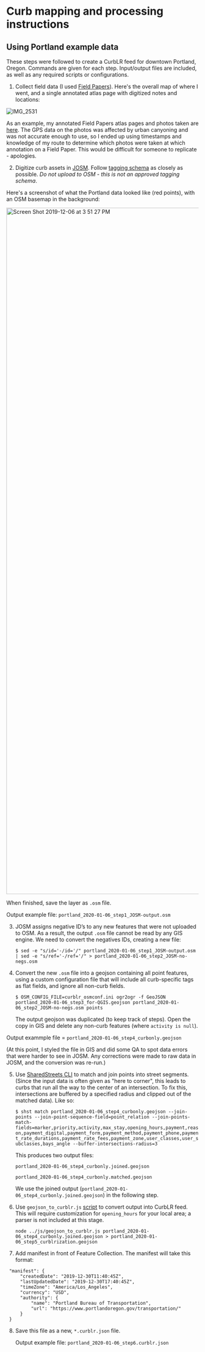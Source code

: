 # Curb mapping and processing instructions
## Using Portland example data

These steps were followed to create a CurbLR feed for downtown Portland, Oregon. Commands are given for each step. Input/output files are included, as well as any required scripts or configurations.

1. Collect field data (I used [Field Papers](http://fieldpapers.org/)). Here's the overall map of where I went, and a single annotated atlas page with digitized notes and locations:

![IMG_2531](https://user-images.githubusercontent.com/9657971/84815992-b39dba80-afc8-11ea-884f-164f04a3432f.JPG)

As an example, my annotated Field Papers atlas pages and photos taken are [here](https://drive.google.com/file/d/1tcTiNqnNYtyaKNv7KYrdVBeT1X7WxHSP/view?usp=sharing). The GPS data on the photos was affected by urban canyoning and was not accurate enough to use, so I ended up using timestamps and knowledge of my route to determine which photos were taken at which annotation on a Field Paper. This would be difficult for someone to replicate - apologies.


2. Digitize curb assets in [JOSM](https://josm.openstreetmap.de/). Follow [tagging schema](https://docs.google.com/spreadsheets/d/17E97gZJ0Tl7KZEejmm47_eKq5ESHVo-zo7xb1Fv_XA8/edit#gid=1371993522) as closely as possible. *Do not upload to OSM - this is not an approved tagging schema*.

Here's a screenshot of what the Portland data looked like (red points), with an OSM basemap in the background:

<img width="1792" alt="Screen Shot 2019-12-06 at 3 51 27 PM" src="https://user-images.githubusercontent.com/9657971/84816531-260e9a80-afc9-11ea-98c0-03c49eca538c.png">


   When finished, save the layer as `.osm` file.

   Output example file: `portland_2020-01-06_step1_JOSM-output.osm`

3. JOSM assigns negative ID’s to any new features that were not uploaded to OSM. As a result, the output `.osm` file cannot be read by any GIS engine. We need to convert the negatives IDs, creating a new file:

   `$ sed -e "s/id='-/id='/" portland_2020-01-06_step1_JOSM-output.osm | sed -e "s/ref='-/ref='/" > portland_2020-01-06_step2_JOSM-no-negs.osm`


4. Convert the new `.osm` file into a geojson containing all point features, using a custom configuration file that will include all curb-specific tags as flat fields, and ignore all non-curb fields.

   `$ OSM_CONFIG_FILE=curblr_osmconf.ini ogr2ogr -f GeoJSON portland_2020-01-06_step3_for-QGIS.geojson portland_2020-01-06_step2_JOSM-no-negs.osm points`

   The output geojson was duplicated (to keep track of steps). Open the copy in GIS and delete any non-curb features (where `activity is null`).

  Output exammple file = `portland_2020-01-06_step4_curbonly.geojson`

  (At this point, I styled the file in GIS and did some QA to spot data errors that were harder to see in JOSM. Any corrections were made to raw data in JOSM, and the conversion was re-run.)


5. Use [SharedStreets CLI](https://github.com/sharedstreets/sharedstreets-js) to match and join points into street segments. (Since the input data is often given as "here to corner", this leads to curbs that run all the way to the center of an intersection. To fix this, intersections are buffered by a specified radius and clipped out of the matched data). Like so:

   `$ shst match portland_2020-01-06_step4_curbonly.geojson --join-points --join-point-sequence-field=point_relation --join-points-match-fields=marker,priority,activity,max_stay,opening_hours,payment,reason,payment_digital,payment_form,payment_method,payment_phone,payment_rate_durations,payment_rate_fees,payment_zone,user_classes,user_subclasses,bays_angle --buffer-intersections-radius=3`

   This produces two output files:

   `portland_2020-01-06_step4_curbonly.joined.geojson`

   `portland_2020-01-06_step4_curbonly.matched.geojson`

   We use the joined output (`portland_2020-01-06_step4_curbonly.joined.geojson`) in the following step.


6. Use `geojson_to_curblr.js` [script](https://github.com/sharedstreets/curblr/blob/master/conversions/js/geojson_to_curblr.js) to convert output into CurbLR feed. This will require customization for `opening_hours` for your local area; a parser is not included at this stage.

   `node ../js/geojson_to_curblr.js portland_2020-01-06_step4_curbonly.joined.geojson > portland_2020-01-06_step5_curblrization.geojson`

7. Add manifest in front of Feature Collection. The manifest will take this format:

 ```
  "manifest": {
      "createdDate": "2019-12-30T11:40:45Z",
      "lastUpdatedDate": "2019-12-30T17:40:45Z",
      "timeZone": "America/Los_Angeles",
      "currency": "USD",
      "authority": {
          "name": "Portland Bureau of Transportation",
          "url": "https://www.portlandoregon.gov/transportation/"
      }
  }
```

8. Save this file as a new, `*.curblr.json` file.

   Output example file: `portland_2020-01-06_step6.curblr.json`
